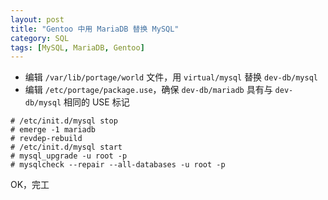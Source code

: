 ```yaml
---
layout: post
title: "Gentoo 中用 MariaDB 替换 MySQL"
category: SQL
tags: [MySQL, MariaDB, Gentoo]
---
```


- 编辑 `/var/lib/portage/world` 文件，用 `virtual/mysql` 替换 `dev-db/mysql`
- 编辑 `/etc/portage/package.use`，确保 `dev-db/mariadb` 具有与 `dev-db/mysql` 相同的 USE 标记

<!-- more -->
```
# /etc/init.d/mysql stop
# emerge -1 mariadb
# revdep-rebuild
# /etc/init.d/mysql start
# mysql_upgrade -u root -p
# mysqlcheck --repair --all-databases -u root -p
```

OK，完工
